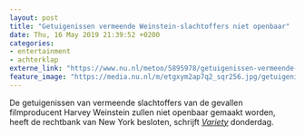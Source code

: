```yaml
---
layout: post
title: "Getuigenissen vermeende Weinstein-slachtoffers niet openbaar"
date: Thu, 16 May 2019 21:39:52 +0200
categories: 
- entertainment 
- achterklap 
externe_link: "https://www.nu.nl/metoo/5895978/getuigenissen-vermeende-weinstein-slachtoffers-niet-openbaar.html"
feature_image: "https://media.nu.nl/m/etgxym2ap7q2_sqr256.jpg/getuigenissen-vermeende-weinstein-slachtoffers-niet-openbaar.jpg"
---
```


De getuigenissen van vermeende slachtoffers van de gevallen filmproducent Harvey Weinstein zullen niet openbaar gemaakt worden, heeft de rechtbank van New York besloten, schrijft <a href="https://variety.com/2019/biz/news/harvey-weinstein-trial-documents-sealed-1203217357/" target="_blank"><em>Variety</em></a> donderdag.
